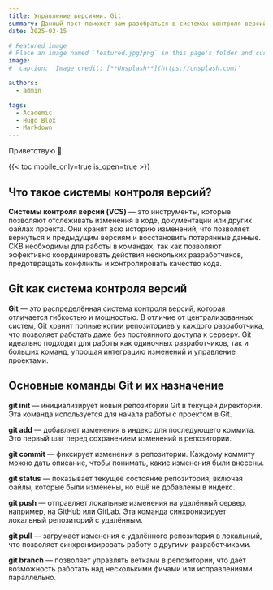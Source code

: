 ```yaml
---
title: Управление версиями. Git.
summary: Данный пост поможет вам разобраться в системах контроля версий и понять, для чего нужны используемые команды.
date: 2025-03-15

# Featured image
# Place an image named `featured.jpg/png` in this page's folder and customize its options here.
image:
#  caption: 'Image credit: [**Unsplash**](https://unsplash.com)'

authors:
  - admin

tags:
  - Academic
  - Hugo Blox
  - Markdown
---
```


Приветствую 👋

{{< toc mobile_only=true is_open=true >}}

## Что такое системы контроля версий?

**Системы контроля версий (VCS)** — это инструменты, которые позволяют отслеживать изменения в коде, документации или других файлах проекта. Они хранят всю историю изменений, что позволяет вернуться к предыдущим версиям и восстановить потерянные данные. СКВ необходимы для работы в командах, так как позволяют эффективно координировать действия нескольких разработчиков, предотвращать конфликты и контролировать качество кода.

[//]: # ([![The template is mobile first with a responsive design to ensure that your site looks stunning on every device.]&#40;https://raw.githubusercontent.com/wowchemy/wowchemy-hugo-modules/main/starters/academic/preview.png&#41;]&#40;https://hugoblox.com&#41;)

## Git как система контроля версий

**Git** — это распределённая система контроля версий, которая отличается гибкостью и мощностью. В отличие от централизованных систем, Git хранит полные копии репозиториев у каждого разработчика, что позволяет работать даже без постоянного доступа к серверу. Git идеально подходит для работы как одиночных разработчиков, так и больших команд, упрощая интеграцию изменений и управление проектами.

## Основные команды Git и их назначение

**git init** — инициализирует новый репозиторий Git в текущей директории. Эта команда используется для начала работы с проектом в Git.

**git add** — добавляет изменения в индекс для последующего коммита. Это первый шаг перед сохранением изменений в репозитории.

**git commit** — фиксирует изменения в репозитории. Каждому коммиту можно дать описание, чтобы понимать, какие изменения были внесены.

**git status** — показывает текущее состояние репозитория, включая файлы, которые были изменены, но ещё не добавлены в индекс.

**git push** — отправляет локальные изменения на удалённый сервер, например, на GitHub или GitLab. Эта команда синхронизирует локальный репозиторий с удалённым.

**git pull** — загружает изменения с удалённого репозитория в локальный, что позволяет синхронизировать работу с другими разработчиками.

**git branch** — позволяет управлять ветками в репозитории, что даёт возможность работать над несколькими фичами или исправлениями параллельно.

